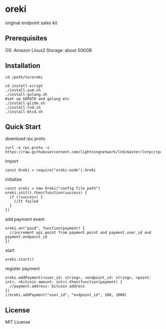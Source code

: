 # oreki

original endpoint sales kit

## Prerequisites
OS: Amazon Linux2
Storage: about 500GB

## Installation
```
cd /path/to/oreki

cd install-script
./install-yum.sh
./install-golang.sh
#set up GOPATH and golang etc
./install-glide.sh
./install-lnd.sh
./install-btcd.sh
```

## Quick Start
download rpc.proto
```
curl -o rpc.proto -s https://raw.githubusercontent.com/lightningnetwork/lnd/master/lnrpc/rpc.proto 
```
import
```
const Oreki = require("oreki-node").Oreki
```
initialize
```
const oreki = new Oreki("config file path")
oreki.init().then(function(success) {
  if (!success) {
    //It failed
  }
})
```

add payment event
```
oreki.on("paid", function(payment) {
  //increment api point from payment.point and payment.user_id and payment.endpoint_id
})
```
start
```
oreki.start()
```
register payment
```
oreki.addPayment(<user_id: string>, <endpoint_id: string>, <point: int>, <bitcoin amount: int>).then(function(payment) {
  //payment.address: bitcoin address
})
//oreki.addPayment("user_id", "endpoint_id", 100, 1000)

```

## License
MIT License
